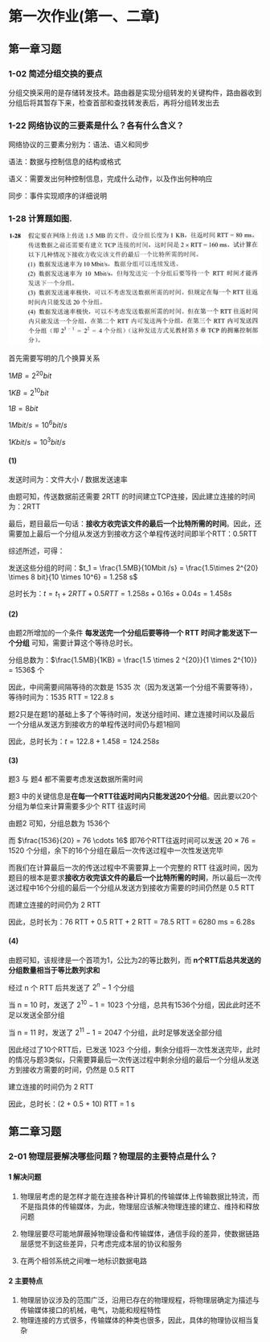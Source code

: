 # 第一次作业(第一、二章)

## 第一章习题

### 1-02 简述分组交换的要点

分组交换采用的是存储转发技术。路由器是实现分组转发的关键构件，路由器收到分组后将其暂存下来，检查首部和查找转发表后，再将分组转发出去

### 1-22 网络协议的三要素是什么？各有什么含义？

网络协议的三要素分别为：语法、语义和同步

语法：数据与控制信息的结构或格式

语义：需要发出何种控制信息，完成什么动作，以及作出何种响应

同步：事件实现顺序的详细说明

### 1-28 计算题如图.

![1-28](images/2023-03-12-12-31-24.png)

首先需要写明的几个换算关系

$1 MB = 2^{20} bit$

$1 KB = 2^{10} bit$

$1 B = 8 bit$

$1 Mbit/s = 10^6 bit/s$

$1 Kbit/s = 10^3 bit/s$

#### (1)

发送时间为：文件大小 / 数据发送速率

由题可知，传送数据前还需要 2RTT 的时间建立TCP连接，因此建立连接的时间为：2RTT

最后，题目最后一句话：**接收方收完该文件的最后一个比特所需的时间**。因此，还需要加上最后一个分组从发送方到接收方这个单程传送时间即半个RTT：0.5RTT

综述所述，可得：

发送这些分组的时间：$t_1 = \frac{1.5MB}{10Mbit /s} = \frac{1.5\times 2^{20} \times 8 bit}{10 \times 10^6} = 1.258 s$

总时长为：$t = t_1 + 2 RTT + 0.5 RTT = 1.258s + 0.16s + 0.04s = 1.458s$

#### (2)

由题2所增加的一个条件 **每发送完一个分组后要等待一个 RTT 时间才能发送下一个分组** 可知，需要计算这个等待总时长。

分组总数为：$\frac{1.5MB}{1KB} = \frac{1.5 \times 2 ^{20}}{1 \times 2^{10}} = 1536$ 个

因此，中间需要间隔等待的次数是 1535 次（因为发送第一个分组不需要等待），等待时间为：1535 RTT = 122.8 s

题2只是在题1的基础上多了个等待时间，发送分组时间、建立连接时间以及最后一个分组从发送方到接收方的单程传送时间仍与题1相同

因此，总时长为：$t = 122.8 + 1.458 = 124.258s$

#### (3)

题3 与 题4 都不需要考虑发送数据所需时间

题3 中的关键信息是**在每一个RTT往返时间内只能发送20个分组**。因此要以20个分组为单位来计算需要多少个 RTT 往返时间

由题2 可知，分组总数为 1536个

而 $\frac{1536}{20} = 76 \cdots 16$ 即76个RTT往返时间可以发送 $20\times 76 = 1520$ 个分组，余下的16个分组在最后一次传送过程中一次性发送完毕

而我们在计算最后一次的传送过程中不需要算上一个完整的 RTT 往返时间，因为题目的根本是要求**接收方收完该文件的最后一个比特所需的时间**，所以最后一次传送过程中16个分组的最后一个分组从发送方到接收方需要的时间仍然是 0.5 RTT

而建立连接的时间仍为 2 RTT

因此，总时长为：76 RTT + 0.5 RTT + 2 RTT = 78.5 RTT = 6280 ms = 6.28s

#### (4)

由题可知，该规律是一个首项为1，公比为2的等比数列，而 **n个RTT后总共发送的分组数量相当于等比数列求和**

经过 n 个 RTT 后共发送了 $2 ^ n - 1$ 个分组

当 n = 10 时，发送了 $2^{10} - 1 = 1023$ 个分组，总共有1536个分组，因此此时还不足以发送全部分组

当 n = 11 时，发送了 $2^{11} - 1 = 2047$ 个分组，此时足够发送全部分组

因此经过了10个RTT后，已发送 1023 个分组，剩余分组将一次性发送完毕，此时的情况与题3类似，只需要算最后一次传送过程中剩余分组的最后一个分组从发送方到接收方需要的时间，仍然是 0.5 RTT

建立连接的时间仍为 2 RTT

因此，总时长：(2 + 0.5 + 10) RTT = 1 s

## 第二章习题

### 2-01 物理层要解决哪些问题？物理层的主要特点是什么？

#### 1 解决问题

1. 物理层考虑的是怎样才能在连接各种计算机的传输媒体上传输数据比特流，而不是指具体的传输媒体，为此，物理层应该解决物理连接的建立、维持和释放问题

2. 物理层要尽可能地屏蔽掉物理设备和传输媒体，通信手段的差异，使数据链路层感觉不到这些差异，只考虑完成本层的协议和服务

3. 在两个相邻系统之间唯一地标识数据电路

#### 2 主要特点

1. 物理层协议涉及的范围广泛，沿用已存在的物理规程，将物理层确定为描述与传输媒体接口的机械，电气，功能和规程特性
2. 物理连接的方式很多，传输媒体的种类也很多，因此，具体的物理协议相当复杂